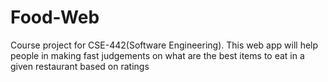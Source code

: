# Food-Web
Course project for CSE-442(Software Engineering). This web app will help people in making fast judgements on what are the best items to eat in a given restaurant based on ratings
